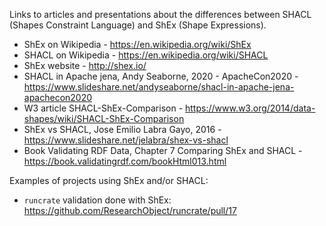 Links to articles and presentations about the differences between SHACL (Shapes Constraint Language) and ShEx (Shape Expressions).

- ShEx on Wikipedia - https://en.wikipedia.org/wiki/ShEx
- SHACL on Wikipedia - https://en.wikipedia.org/wiki/SHACL
- ShEx website - http://shex.io/
- SHACL in Apache jena, Andy Seaborne, 2020 - ApacheCon2020 - https://www.slideshare.net/andyseaborne/shacl-in-apache-jena-apachecon2020
- W3 article SHACL-ShEx-Comparison - https://www.w3.org/2014/data-shapes/wiki/SHACL-ShEx-Comparison
- ShEx vs SHACL, Jose Emilio Labra Gayo, 2016 - https://www.slideshare.net/jelabra/shex-vs-shacl
- Book Validating RDF Data, Chapter 7 Comparing ShEx and SHACL - https://book.validatingrdf.com/bookHtml013.html

Examples of projects using ShEx and/or SHACL:

- `runcrate` validation done with ShEx: https://github.com/ResearchObject/runcrate/pull/17
